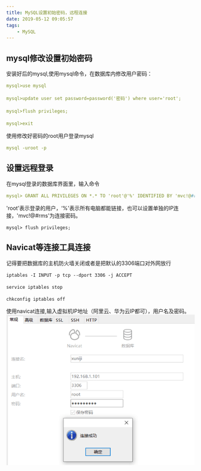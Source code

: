 ```yaml
---
title: MySQL设置初始密码，远程连接
date: 2019-05-12 09:05:57
tags:
    - MySQL
---
```

## mysql修改设置初始密码
安装好后的mysql,使用mysql命令，在数据库内修改用户密码：
 ```yaml
mysql>use mysql

mysql>update user set password=password('密码') where user='root';

mysql>flush privileges;

mysql>exit
```
使用修改好密码的root用户登录mysql
```yaml
mysql -uroot -p
```
## 设置远程登录

在mysql登录的数据库界面里，输入命令
```yaml
mysql> GRANT ALL PRIVILEGES ON *.* TO 'root'@'%' IDENTIFIED BY 'mvc!@#rms' WITH GRANT OPTION;
```
'root'表示登录的用户，‘%'表示所有电脑都能链接，也可以设置单独的IP连接，'mvc!@#rms'为连接密码。

```ejs
mysql> flush privileges;
```
 ## Navicat等连接工具连接
 记得要把数据库的主机防火墙关闭或者是把默认的3306端口对外网放行
 ```ejs
 iptables -I INPUT -p tcp --dport 3306 -j ACCEPT
 
 service iptables stop
 
 chkconfig iptables off
```
 使用navicat连接,输入虚拟机IP地址（阿里云、华为云IP都可），用户名及密码。
![img](/img_mysql/lianjie.png)
